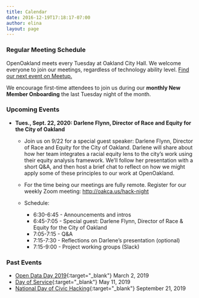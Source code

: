 ```yaml
---
title: Calendar
date: 2016-12-19T17:18:17-07:00
author: elina
layout: page
---
```


### Regular Meeting Schedule

OpenOakland meets every Tuesday at Oakland City Hall. We welcome everyone to join our meetings, regardless of technology ability level.
[Find our next event on Meetup.](https://www.meetup.com/OpenOakland/events/)

We encourage first-time attendees to join us during our **monthly New Member Onboarding** the last Tuesday night of the month.

### Upcoming Events

- **Tues., Sept. 22, 2020: Darlene Flynn, Director of Race and Equity for the City of Oakland**
	- Join us on 9/22 for a special guest speaker: Darlene Flynn, Director of Race and Equity for the City of Oakland. Darlene will share about how her team integrates a racial equity lens to the city’s work using their equity analysis framework. We’ll follow her presentation with a short Q&A, and then host a brief chat to reflect on how we might apply some of these principles to our work at OpenOakland.

	- For the time being our meetings are fully remote. Register for our weekly Zoom meeting: http://oakca.us/hack-night  

	- Schedule:
		- 6:30-6:45 - Announcements and intros
		- 6:45-7:05 - Special guest: Darlene Flynn, Director of Race & Equity for the City of Oakland
		- 7:05-7:15 - Q&A
		- 7:15-7:30 - Reflections on Darlene’s presentation (optional)
		- 7:15-9:00 - Project working groups (Slack)


### Past Events

- [Open Data Day 2019](https://www.meetup.com/OpenOakland/events/258831439/){:target="\_blank"} March 2, 2019
- [Day of Service](https://www.eventbrite.com/e/openoakland-day-of-service-2019-tickets-59979544432){:target="\_blank"} May 11, 2019
- [National Day of Civic Hacking](https://www.eventbrite.com/e/national-day-of-civic-hacking-2019-tickets-69928206147){:target="\_blank"} September 21, 2019
